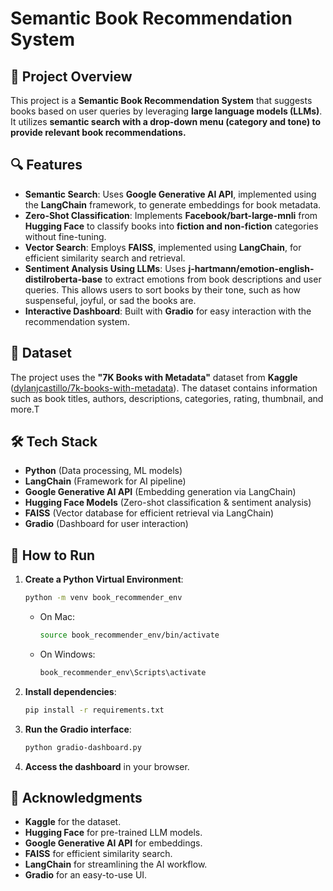 # Semantic Book Recommendation System

## 📌 Project Overview

This project is a **Semantic Book Recommendation System** that suggests books based on user queries by leveraging **large language models (LLMs)**. It utilizes **semantic search with a drop-down menu (category and tone) to provide relevant book recommendations.**

## 🔍 Features

- **Semantic Search**: Uses **Google Generative AI API**, implemented using the **LangChain** framework, to generate embeddings for book metadata.
- **Zero-Shot Classification**: Implements **Facebook/bart-large-mnli** from **Hugging Face** to classify books into **fiction and non-fiction** categories without fine-tuning.
- **Vector Search**: Employs **FAISS**, implemented using **LangChain**, for efficient similarity search and retrieval.
- **Sentiment Analysis Using LLMs**: Uses **j-hartmann/emotion-english-distilroberta-base** to extract emotions from book descriptions and user queries. This allows users to sort books by their tone, such as how suspenseful, joyful, or sad the books are.
- **Interactive Dashboard**: Built with **Gradio** for easy interaction with the recommendation system.

## 📂 Dataset

The project uses the **"7K Books with Metadata"** dataset from **Kaggle** ([dylanjcastillo/7k-books-with-metadata](https://www.kaggle.com/dylanjcastillo/7k-books-with-metadata)). The dataset contains information such as book titles, authors, descriptions, categories, rating, thumbnail, and more.T

## 🛠️ Tech Stack

- **Python** (Data processing, ML models)
- **LangChain** (Framework for AI pipeline)
- **Google Generative AI API** (Embedding generation via LangChain)
- **Hugging Face Models** (Zero-shot classification & sentiment analysis)
- **FAISS** (Vector database for efficient retrieval via LangChain)
- **Gradio** (Dashboard for user interaction)

## 🚀 How to Run

1. **Create a Python Virtual Environment**:

   ```bash
   python -m venv book_recommender_env
   ```
     - On Mac:
       ```bash
       source book_recommender_env/bin/activate
       ```
     - On Windows:
       ```bash
       book_recommender_env\Scripts\activate
       ```

2. **Install dependencies**:

   ```bash
   pip install -r requirements.txt
   ```

3. **Run the Gradio interface**:

   ```bash
   python gradio-dashboard.py
   ```

4. **Access the dashboard** in your browser.

## 📜 Acknowledgments

- **Kaggle** for the dataset.
- **Hugging Face** for pre-trained LLM models.
- **Google Generative AI API** for embeddings.
- **FAISS** for efficient similarity search.
- **LangChain** for streamlining the AI workflow.
- **Gradio** for an easy-to-use UI.



